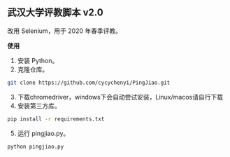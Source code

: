 ## 武汉大学评教脚本 v2.0

改用 Selenium，用于 2020 年春季评教。

**使用**

1. 安装 Python。
2. 克隆仓库。

```bash
git clone https://github.com/cycychenyi/PingJiao.git
```

3. 下载chromedriver，windows下会自动尝试安装，Linux/macos请自行下载
4. 安装第三方库。

```bash
pip install -r requirements.txt
```

5. 运行 pingjiao.py。

```bash
python pingjiao.py
```

